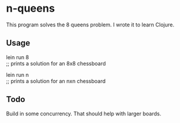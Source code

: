 # n-queens
This program solves the 8 queens problem.  I wrote it to learn Clojure.

## Usage
lein run 8    
    ;; prints a solution for an 8x8 chessboard

lein run n    
    ;; prints a solution for an nxn chessboard

## Todo
Build in some concurrency.  That should help with larger boards.
